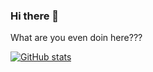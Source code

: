 ### Hi there 👋

What are you even doin here???

[![GitHub stats](https://github-readme-stats.vercel.app/api?username=AdarshPandey-07&layout=donut)](https://github.com/anuraghazra/github-readme-stats)


<!--
**AdarshPandey-07/AdarshPandey-07** is a ✨ _special_ ✨ repository because its `README.md` (this file) appears on your GitHub profile.

Here are some ideas to get you started:

- 🔭 I’m currently working on ...
- 🌱 I’m currently learning ...
- 👯 I’m looking to collaborate on ...
- 🤔 I’m looking for help with ...
- 💬 Ask me about ...
- 📫 How to reach me: ...
- 😄 Pronouns: ...
- ⚡ Fun fact: ...
-->
